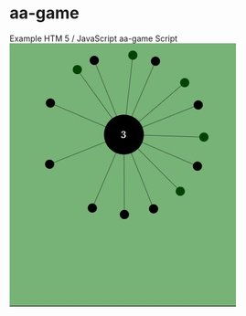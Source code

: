 # aa-game
Example HTM 5 / JavaScript aa-game Script
![alt text](https://github.com/kulker/aa-game/blob/e41d947f9f50486a7a1b077398811aec5b997a4e/aa-game.JPG?raw=true)

